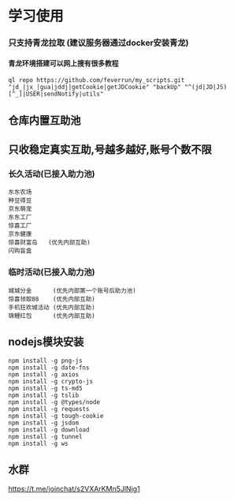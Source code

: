 # 学习使用
### 只支持青龙拉取  (建议服务器通过docker安装青龙)
#### 青龙环境搭建可以网上搜有很多教程
```
ql repo https://github.com/feverrun/my_scripts.git "jd_|jx_|gua|jddj|getCookie|getJDCookie" "backUp" "^(jd|JD|JS)[^_]|USER|sendNotify|utils"
```

## 仓库内置互助池
## 只收稳定真实互助,号越多越好,账号个数不限

### 长久活动(已接入助力池)
```
东东农场
种豆得豆
京东萌宠
东东工厂
惊喜工厂
京东健康
惊喜财富岛   (优先内部互助)
闪购盲盒
```

### 临时活动(已接入助力池)
```
城城分金      (优先内部第一个账号后助力池)
惊喜领取88    (优先内部互助)
手机狂欢城活动 (优先内部互助)
锦鲤红包      (优先内部互助)
```

## nodejs模块安装
```
npm install -g png-js
npm install -g date-fns
npm install -g axios
npm install -g crypto-js
npm install -g ts-md5
npm install -g tslib
npm install -g @types/node
npm install -g requests
npm install -g tough-cookie
npm install -g jsdom
npm install -g download
npm install -g tunnel
npm install -g ws
```
## 水群
https://t.me/joinchat/s2VXArKMn5JlNjg1



